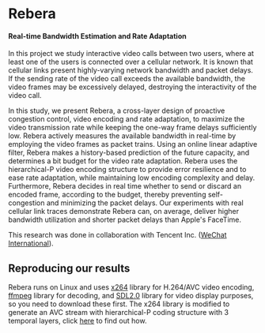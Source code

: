# Rebera

#### Real-time Bandwidth Estimation and Rate Adaptation

In this project we study interactive video calls between two users, where at least one of the users is connected over a cellular network. It is known that cellular links present highly-varying network bandwidth and packet delays. If the sending rate of the video call exceeds the available bandwidth, the video frames may be excessively delayed, destroying the interactivity of the video call.

In this study, we present Rebera, a cross-layer design of proactive congestion control, video encoding and rate adaptation, to maximize the video transmission rate while keeping the one-way frame delays sufficiently low. Rebera actively measures the available bandwidth in real-time by employing the video frames as packet trains. Using an online linear adaptive filter, Rebera makes a history-based prediction of the future capacity, and determines a bit budget for the video rate adaptation. Rebera uses the hierarchical-P video encoding structure to provide error resilience and to ease rate adaptation, while maintaining low encoding complexity and delay. Furthermore, Rebera decides in real time whether to send or discard an encoded frame, according to the budget, thereby preventing self-congestion and minimizing the packet delays. Our experiments with real cellular link traces demonstrate Rebera can, on average, deliver higher bandwidth utilization and shorter packet delays than Apple's FaceTime.

This research was done in collaboration with Tencent Inc. ([WeChat International](http://www.wechat.com/en/)).

## Reproducing our results

Rebera runs on Linux and uses [x264](http://www.videolan.org/developers/x264.html) library for H.264/AVC video encoding, [ffmpeg](http://ffmpeg.org/) library for decoding, and [SDL2.0](https://www.libsdl.org/download-2.0.php) library for video display purposes, so you need to download these first. The x264 library is modified to generate an AVC stream with hierarchical-P coding structure with 3 temporal layers, click [here](https://eymenkurdoglu.github.io/2016/07/01/hierp-one.html) to find out how.
